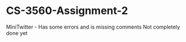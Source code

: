 # CS-3560-Assignment-2
MiniTwitter - Has some errors and is missing comments
Not completely done yet
